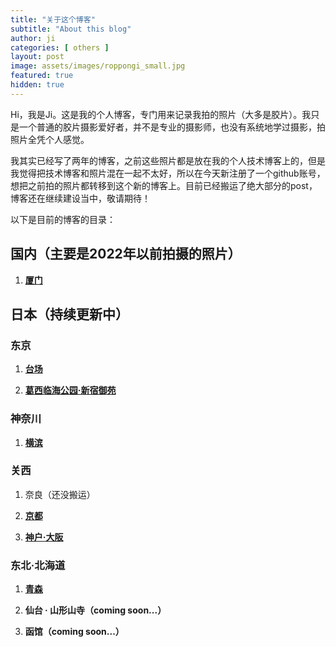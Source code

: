 ```yaml
---
title: "关于这个博客"
subtitle: "About this blog"
author: ji
categories: [ others ]
layout: post
image: assets/images/roppongi_small.jpg
featured: true
hidden: true
---
```


Hi，我是Ji。这是我的个人博客，专门用来记录我拍的照片（大多是胶片）。我只是一个普通的胶片摄影爱好者，并不是专业的摄影师，也没有系统地学过摄影，拍照片全凭个人感觉。

我其实已经写了两年的博客，之前这些照片都是放在我的个人技术博客上的，但是我觉得把技术博客和照片混在一起不太好，所以在今天新注册了一个github账号，想把之前拍的照片都转移到这个新的博客上。目前已经搬运了绝大部分的post，博客还在继续建设当中，敬请期待！

以下是目前的博客的目录：

## 国内（主要是2022年以前拍摄的照片）

1. **[厦门](https://photoji.github.io/film-xiamen/)**


## 日本（持续更新中）

### 东京

1. **[台场](https://photoji.github.io/film-daiba/)**

2. **[葛西临海公园·新宿御苑](https://photoji.github.io/film-park1/)**

### 神奈川

1. **[横滨](https://photoji.github.io/film-yokohama1/)**

### 关西

1. 奈良（还没搬运）

2. **[京都](https://photoji.github.io/film-kyoto/)**

3. **[神户·大阪](https://photoji.github.io/film-kobe/)**

### 东北·北海道

1. **[青森](https://photoji.github.io/films-aomori/)**

2. **仙台 · 山形山寺（coming soon...）**

4. **函馆（coming soon...）**
